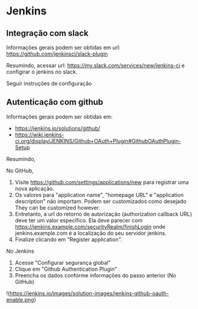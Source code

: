 # Jenkins

## Integração com slack

Informações gerais podem ser obtidas em url: https://github.com/jenkinsci/slack-plugin

Resumindo,
acessar url: https://my.slack.com/services/new/jenkins-ci
e configirar o jenkins no slack.

Seguir instruções de configuração


## Autenticação com github

Informações gerais podem ser obtidas em:
 
  * https://jenkins.io/solutions/github/
  * https://wiki.jenkins-ci.org/display/JENKINS/Github+OAuth+Plugin#GithubOAuthPlugin-Setup
 
 Resumindo,
 

No GitHub,
 
1. Visite https://github.com/settings/applications/new para registrar uma nova aplicação.
1. Os valores para "application name", "homepage URL" e "application description" não importam. Podem ser customizados como desejado They can be customized however.
1. Entretanto, a url do retorno de autorização (authorization callback URL) deve ter um valor específico. Ela deve parecer com https://jenkins.example.com/securityRealm/finishLogin onde jenkins.example.com é a localização do seu servidor jenkins.
1. Finalize clicando em "Register application". 

No Jenkins

1. Acesse "Configurar segurança global"
1. Clique em "Github Authentication Plugin"
1. Preencha os dados conforme informações do passo anterior (No GitHub)

!(https://jenkins.io/images/solution-images/jenkins-github-oauth-enable.png)

